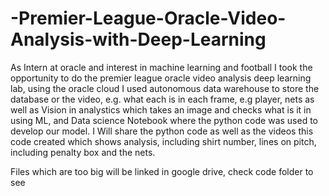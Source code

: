 # -Premier-League-Oracle-Video-Analysis-with-Deep-Learning
As Intern at oracle and interest in machine learning and football I took the opportunity to do the premier league oracle video analysis deep learning lab, using the oracle cloud
I used autonomous data warehouse to store the database or the video, e.g. what each is in each frame, e.g player, nets as well as Vision in analystics which takes an image and checks what is it in using ML, and Data science Notebook where the python code was used to develop our model. I Will share the python code as well as the videos this code created which shows analysis, including shirt number, lines on pitch, including penalty box and the nets.

Files which are too big will be linked in google drive, check code folder to see
